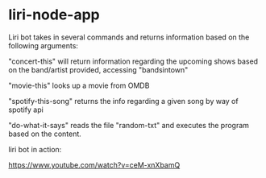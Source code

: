 # liri-node-app

Liri bot takes in several commands and returns information based on the following arguments:

"concert-this" will return information regarding the upcoming shows based on the band/artist provided, accessing "bandsintown"

"movie-this" looks up a movie from OMDB

"spotify-this-song" returns the info regarding a given song by way of spotify api

"do-what-it-says" reads the file "random-txt" and executes the program based on the content.

liri bot in action:

https://www.youtube.com/watch?v=ceM-xnXbamQ
